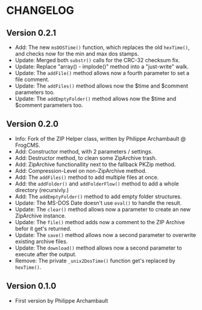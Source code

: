 CHANGELOG
=========

Version 0.2.1
-------------
-   Add: The new `msDOSTime()` function, which replaces the old `hexTime()`, and checks now for the min and max dos stamps.
-   Update: Merged both `substr()` calls for the CRC-32 checksum fix.
-   Update: Replace "array() - implode()" method into a "just-write" walk.
-   Update: The `addFile()` method allows now a fourth parameter to set a file comment.
-   Update: The `addFiles()` method allows now the $time and $comment parameters too.
-   Update: The `addEmptyFolder()` method allows now the $time and $comment parameters too.

Version 0.2.0
-------------
-   Info: Fork of the ZIP Helper class, written by Philippe Archambault @ FrogCMS.
-   Add: Constructor method, with 2 parameters / settings.
-   Add: Destructor method, to clean some ZipArchive trash.
-   Add: ZipArchive functionallity next to the fallback PKZip method.
-   Add: Compression-Level on non-ZipArchive method.
-   Add: The `addFiles()` method to add multiple files at once.
-   Add: the `addFolder()` and `addFolderFlow()` method to add a whole directory (recursivly.)
-   Add: The `addEmptyFolder()` method to add empty folder structures.
-   Update: The MS-DOS Date doesn't use `eval()` to handle the result.
-   Update: The `clear()` method allows now a parameter to create an new ZipArchive instance.
-   Update: The `file()` method adds now a comment to the ZIP Archive befor it get's returned.
-   Update: The `save()` method allows now a second parameter to overwrite existing archive files.
-   Update: The `download()` method allows now a second parameter to execute after the  output.
-   Remove: The private `_unix2DosTime()` function get's replaced by `hexTime()`.

Version 0.1.0
-------------
-   First version by Philippe Archambault